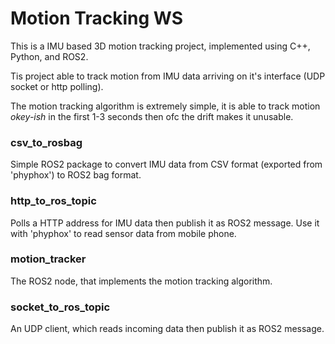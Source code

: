 # Motion Tracking WS

This is a IMU based 3D motion tracking project, implemented using C++, Python, and ROS2.

Tis project able to track motion from IMU data arriving on it's interface (UDP socket or http polling).

The motion tracking algorithm is extremely simple, it is able to track motion _okey-ish_ in the first 1-3 seconds then ofc the drift makes it unusable.

### csv_to_rosbag

Simple ROS2 package to convert IMU data from CSV format (exported from 'phyphox') to ROS2 bag format.

### http_to_ros_topic

Polls a HTTP address for IMU data then publish it as ROS2 message. Use it with 'phyphox' to read sensor data from mobile phone.

### motion_tracker

The ROS2 node, that implements the motion tracking algorithm.

### socket_to_ros_topic

An UDP client, which reads incoming data then publish it as ROS2 message.